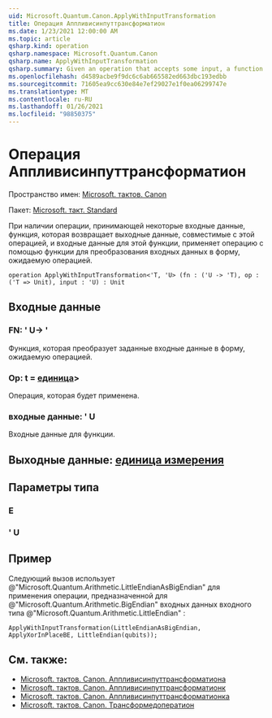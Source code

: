 ```yaml
---
uid: Microsoft.Quantum.Canon.ApplyWithInputTransformation
title: Операция Аппливисинпуттрансформатион
ms.date: 1/23/2021 12:00:00 AM
ms.topic: article
qsharp.kind: operation
qsharp.namespace: Microsoft.Quantum.Canon
qsharp.name: ApplyWithInputTransformation
qsharp.summary: Given an operation that accepts some input, a function that returns an output compatible with that operation, and an input to that function, applies the operation using the function to transform the input to a form expected by the operation.
ms.openlocfilehash: d4589acbe9f9dc6c6ab665582ed663dbc193edbb
ms.sourcegitcommit: 71605ea9cc630e84e7ef29027e1f0ea06299747e
ms.translationtype: MT
ms.contentlocale: ru-RU
ms.lasthandoff: 01/26/2021
ms.locfileid: "98850375"
---
```

# <a name="applywithinputtransformation-operation"></a>Операция Аппливисинпуттрансформатион

Пространство имен: [Microsoft. тактов. Canon](xref:Microsoft.Quantum.Canon)

Пакет: [Microsoft. такт. Standard](https://nuget.org/packages/Microsoft.Quantum.Standard)


При наличии операции, принимающей некоторые входные данные, функция, которая возвращает выходные данные, совместимые с этой операцией, и входные данные для этой функции, применяет операцию с помощью функции для преобразования входных данных в форму, ожидаемую операцией.

```qsharp
operation ApplyWithInputTransformation<'T, 'U> (fn : ('U -> 'T), op : ('T => Unit), input : 'U) : Unit
```


## <a name="input"></a>Входные данные

### <a name="fn--u---t"></a>FN: ' U-> '

Функция, которая преобразует заданные входные данные в форму, ожидаемую операцией.


### <a name="op--t--unit"></a>Op: t = [единица](xref:microsoft.quantum.lang-ref.unit)> 

Операция, которая будет применена.


### <a name="input--u"></a>входные данные: ' U

Входные данные для функции.



## <a name="output--unit"></a>Выходные данные: [единица измерения](xref:microsoft.quantum.lang-ref.unit)



## <a name="type-parameters"></a>Параметры типа

### <a name="t"></a>Е


### <a name="u"></a>' U



## <a name="example"></a>Пример

Следующий вызов использует @"Microsoft.Quantum.Arithmetic.LittleEndianAsBigEndian" для применения операции, предназначенной для @"Microsoft.Quantum.Arithmetic.BigEndian" входных данных входного типа @"Microsoft.Quantum.Arithmetic.LittleEndian" :

```qsharp
ApplyWithInputTransformation(LittleEndianAsBigEndian, ApplyXorInPlaceBE, LittleEndian(qubits));
```

## <a name="see-also"></a>См. также:

- [Microsoft. тактов. Canon. Аппливисинпуттрансформатиона](xref:Microsoft.Quantum.Canon.ApplyWithInputTransformationA)
- [Microsoft. тактов. Canon. Аппливисинпуттрансформатионк](xref:Microsoft.Quantum.Canon.ApplyWithInputTransformationC)
- [Microsoft. тактов. Canon. Аппливисинпуттрансформатионка](xref:Microsoft.Quantum.Canon.ApplyWithInputTransformationCA)
- [Microsoft. тактов. Canon. Трансформедоператион](xref:Microsoft.Quantum.Canon.TransformedOperation)